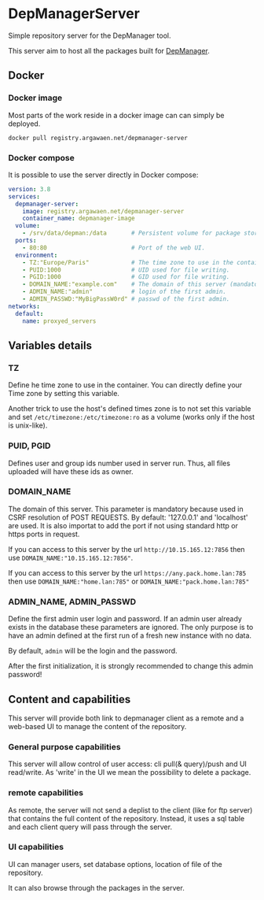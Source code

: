 # DepManagerServer

Simple repository server for the DepManager tool.

This server aim to host all the packages built for [DepManager](https://github.com/Silmaen/DepManager).

## Docker

### Docker image

Most parts of the work reside in a docker image can can simply be deployed.

`docker pull registry.argawaen.net/depmanager-server`

### Docker compose

It is possible to use the server directly in Docker compose:

```yaml
version: 3.8
services:
  depmanager-server:
    image: registry.argawaen.net/depmanager-server
    container_name: depmanager-image
  volume:
    - /srv/data/depman:/data       # Persistent volume for package storage, logs, internal database.
  ports:
    - 80:80                        # Port of the web UI.
  environment:
    - TZ:"Europe/Paris"            # The time zone to use in the container.
    - PUID:1000                    # UID used for file writing.
    - PGID:1000                    # GID used for file writing.
    - DOMAIN_NAME:"example.com"    # The domain of this server (mandatory for correct usage).
    - ADMIN_NAME:"admin"           # login of the first admin.
    - ADMIN_PASSWD:"MyBigPassW0rd" # passwd of the first admin.
networks:
  default:
    name: proxyed_servers
```

## Variables details

### TZ

Define he time zone to use in the container. You can directly define your Time zone by setting this variable.

Another trick to use the host's defined times zone is to not set this variable and set
`/etc/timezone:/etc/timezone:ro` as a volume (works only if the host is unix-like).

### PUID, PGID

Defines user and group ids number used in server run. Thus, all files uploaded will have these ids
as owner.

### DOMAIN_NAME

The domain of this server. This parameter is mandatory because used in CSRF resolution of POST REQUESTS.
By default: '127.0.0.1' and 'localhost' are used. It is also importat to add the port if not using
standard http or https ports in request.

If you can access to this server by the url `http://10.15.165.12:7856`
then use `DOMAIN_NAME:"10.15.165.12:7856"`.

If you can access to this server by the url
`https://any.pack.home.lan:785` then use `DOMAIN_NAME:"home.lan:785"` or
`DOMAIN_NAME:"pack.home.lan:785"`

### ADMIN_NAME, ADMIN_PASSWD

Define the first admin user login and password. If an admin user already
exists in the database these parameters are ignored. The only purpose is
to have an admin defined at the first run of a fresh new instance with no
data.

By default, `admin` will be the login and the password.

After the first initialization, it is strongly recommended to change this
admin password!

## Content and capabilities

This server will provide both link to depmanager client as a remote and a web-based
UI to manage the content of the repository.

### General purpose capabilities

This server will allow control of user access: cli pull(& query)/push and UI read/write.
As 'write' in the UI we mean the possibility to delete a package.

### remote capabilities

As remote, the server will not send a deplist to the client (like for ftp server) that contains
the full content of the repository. Instead, it uses a sql table and each client query will pass
through the server.

### UI capabilities

UI can manager users, set database options, location of file of the repository.

It can also browse through the packages in the server.

